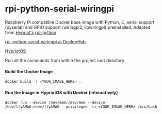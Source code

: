 # rpi-python-serial-wiringpi

Raspberry Pi compatible Docker base image with Python, C, serial support (pyserial) and GPIO support (wiringpi2, libwiringpi) preinstalled.  Adapted from [Hypriot's](https://github.com/hypriot) [rpi-python](https://github.com/hypriot/rpi-python).

[rpi-python-serial-wiringpi at DockerHub](https://registry.hub.docker.com/u/acencini/rpi-python-serial-wiringpi/)

[HypriotOS](http://blog.hypriot.com/)

Run all the commands from within the project root directory.

#### Build the Docker Image
```bash
docker build -t <YOUR_IMAGE_HERE> .
```

#### Run the Image in HypriotOS with Docker (interactively)
```
docker run --device /dev/mem:/dev/mem --device /dev/ttyAMA0:/dev/ttyAMA0 --privileged -ti <YOUR_IMAGE_HERE> /bin/bash
```


